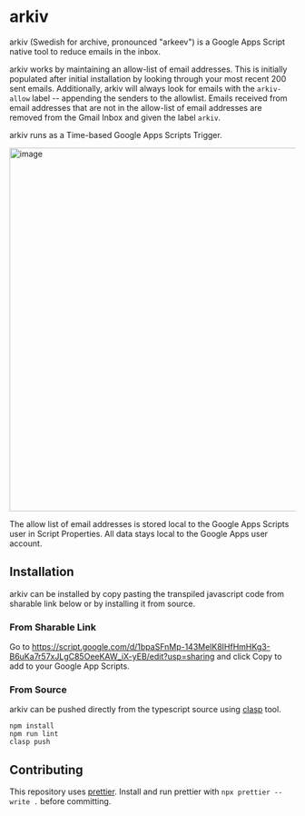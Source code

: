 # arkiv

arkiv (Swedish for archive, pronounced "arkeev") is a Google Apps Script native tool to reduce emails in the inbox.

arkiv works by maintaining an allow-list of email addresses. This is initially populated after initial installation by looking through your most recent 200 sent emails. Additionally, arkiv will always look for emails with the `arkiv-allow` label -- appending the senders to the allowlist. Emails received from email addresses that are not in the allow-list of email addresses are removed from the Gmail Inbox and given the label `arkiv`.

arkiv runs as a Time-based Google Apps Scripts Trigger.

<img width="640" alt="image" src="https://user-images.githubusercontent.com/36717/204095443-0d4ae689-eca8-48ce-bc3a-8c18fc210007.png">

The allow list of email addresses is stored local to the Google Apps Scripts user in Script Properties. All data stays local to the Google Apps user account.

## Installation

arkiv can be installed by copy pasting the transpiled javascript code from sharable link below or by installing it from source.

### From Sharable Link

Go to https://script.google.com/d/1bpaSFnMp-143MelK8IHfHmHKg3-B6uKa7r57xJLgC85OeeKAW_iX-yEB/edit?usp=sharing and click Copy to add to your Google App Scripts.

### From Source

arkiv can be pushed directly from the typescript source using [clasp](https://developers.google.com/apps-script/guides/clasp) tool.

```
npm install
npm run lint
clasp push
```

## Contributing

This repository uses [prettier](https://prettier.io/). Install and run prettier with `npx prettier --write .` before committing.
